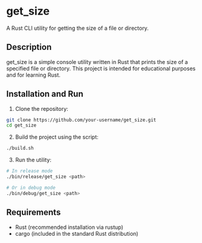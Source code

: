 # get_size

A Rust CLI utility for getting the size of a file or directory.

## Description

get_size is a simple console utility written in Rust that prints the size of a specified file or directory. This project is intended for educational purposes and for learning Rust.

 ## Installation and Run

1. Clone the repository:
```sh
git clone https://github.com/your-username/get_size.git
cd get_size
```

2. Build the project using the script:
```sh
./build.sh
```

3. Run the utility:
```sh
# In release mode
./bin/release/get_size <path>

# Or in debug mode
./bin/debug/get_size <path>
```
## Requirements

- Rust (recommended installation via rustup)
- cargo (included in the standard Rust distribution)